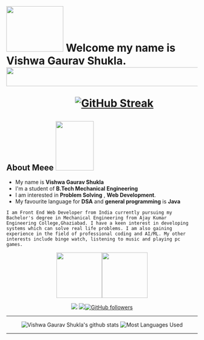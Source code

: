 <h1>
    <img src="[./media/VISHWA GAURAV SHUKLA(2).gif](https://github.com/DVGS0707/DVGS0707/blob/main/media/VISHWA%20GAURAV%20SHUKLA%20(2).gif)" alt="" style="max-width:50%;">

    
<img src="https://media.giphy.com/media/5c5hIZVydGahjjmiHS/giphy.gif" width="150px" height="120">  Welcome my name is Vishwa Gaurav Shukla.<br>
<img src="https://media.giphy.com/media/mFTVjWHFk0dw2qxJKs/giphy.gif" width="9000px" height="50" >
    
&emsp;&emsp;&emsp;&emsp;&emsp;&emsp;&nbsp;&nbsp;[![GitHub Streak](http://github-readme-streak-stats.herokuapp.com?user=DVGS0707&theme=github-dark-blue&date_format=j%20M%5B%20Y%5D)](https://git.io/streak-stats)
    

</h1>


##  About Meee <img src="https://media.giphy.com/media/hULIWsDRiNV2GhL1ED/giphy.gif" width="100px" height="130"> 
-  My name is **Vishwa Gaurav Shukla**
-  I'm a student of **B.Tech Mechanical Engineering** 
-  I am interested in **Problem Solving** , **Web Development**.
-  My favourite language for **DSA** and **general programming** is **Java**

`I am Front End Web Developer from India currently pursuing my Bachelor's degree in Mechanical Engineering from Ajay Kumar Engineering College,Ghaziabad.
I have a keen interest in developing systems which can solve real life problems. I am also gaining experience in the field of professional coding and AI/ML.
My other interests include binge watch, listening to music and playing pc games.`

<div align="center">
    


[<img src="https://tenor.com/view/falling-leaves-youtube-thanksgiving-pop-explode-gif-19389326.gif" width="120px" height="120">](https://www.youtube.com/channel/UCbUjGQ_5IpyrylzplVZKB9w)[<img src="https://tenor.com/view/youtube-gif-21553644.gif" width="120px" height="120">](https://www.youtube.com/channel/UCbUjGQ_5IpyrylzplVZKB9w) 
    
[<img src="https://img.shields.io/badge/linkedin-%230077B5.svg?&style=for-the-badge&logo=linkedin&logoColor=white"/>](https://www.linkedin.com/in/vgs-profile/) [<img src = "https://img.shields.io/badge/instagram-%23E4405F.svg?&style=for-the-badge&logo=instagram&logoColor=white">](https://www.instagram.com/iamkingvgs/)[![GitHub followers](https://img.shields.io/github/followers/DVGS0707?label=Followers&style=for-the-badge)](https://github.com/iprincekumark?tab=followers)

<hr>

![Vishwa Gaurav Shukla's github stats](https://github-readme-stats.vercel.app/api?username=DVGS0707&&show_icons=true&theme=github_dark)
![Most Languages Used](https://github-readme-stats.vercel.app/api/top-langs/?username=DVGS0707&theme=github_dark&layout=compact)

 <hr>




